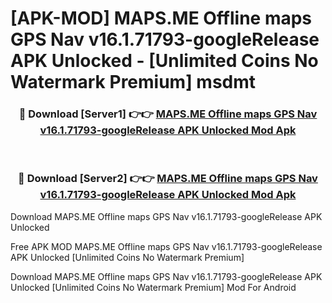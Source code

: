 # [APK-MOD] MAPS.ME  Offline maps GPS Nav v16.1.71793-googleRelease APK Unlocked - [Unlimited Coins No Watermark Premium] msdmt



<div align="center">
<h3>🔴 Download [Server1] 👉👉 <a href="https://momento.my/?title=MAPS.ME__Offline_maps_GPS_Nav_v16.1.71793-googleRelease_APK_Unlocked">MAPS.ME  Offline maps GPS Nav v16.1.71793-googleRelease APK Unlocked Mod Apk</a></h3><br>

<h3>🔴 Download [Server2] 👉👉 <a href="https://momento.my/?title=MAPS.ME__Offline_maps_GPS_Nav_v16.1.71793-googleRelease_APK_Unlocked">MAPS.ME  Offline maps GPS Nav v16.1.71793-googleRelease APK Unlocked Mod Apk</a></h3>
</div>



Download MAPS.ME  Offline maps GPS Nav v16.1.71793-googleRelease APK Unlocked 

Free APK MOD MAPS.ME  Offline maps GPS Nav v16.1.71793-googleRelease APK Unlocked [Unlimited Coins No Watermark Premium]

Download MAPS.ME  Offline maps GPS Nav v16.1.71793-googleRelease APK Unlocked [Unlimited Coins No Watermark Premium] Mod For Android
